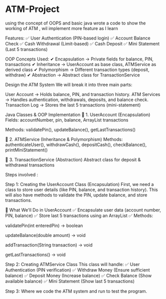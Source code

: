 # ATM-Project
using the concept of OOPS and basic java wrote a code to show the working of ATM , wil implement more feature as I learn 


Features:
✅ User Authentication (PIN-based login)
✅ Account Balance Check
✅ Cash Withdrawal (Limit-based)
✅ Cash Deposit
✅ Mini Statement (Last 5 transactions)

OOP Concepts Used:
✔ Encapsulation → Private fields for balance, PIN, transactions
✔ Inheritance → UserAccount as base class, ATMService as derived class
✔ Polymorphism → Different transaction types (deposit, withdraw)
✔ Abstraction → Abstract class for TransactionService


Design the ATM System
We will break it into three main parts:

User Account → Holds balance, PIN, and transaction history.
ATM Services → Handles authentication, withdrawals, deposits, and balance check.
Transaction Log → Stores the last 5 transactions (mini-statement)


 Java Classes & OOP Implementation
🔹 1. UserAccount (Encapsulation)
Fields: accountNumber, pin, balance, ArrayList<String> transactions

Methods: validatePin(), updateBalance(), getLastTransactions()

🔹 2. ATMService (Inheritance & Polymorphism)
Methods: authenticateUser(), withdrawCash(), depositCash(), checkBalance(), printMiniStatement()

🔹 3. TransactionService (Abstraction)
Abstract class for deposit & withdrawal transactions


Steps involved : 

Step 1: Creating the UserAccount Class (Encapsulation)
First, we need a class to store user details (like PIN, balance, and transaction history). This will also have methods to validate the PIN, update balance, and store transactions.

🔹 What We'll Do in UserAccount
✅ Encapsulate user data (account number, PIN, balance)
✅ Store last 5 transactions using an ArrayList<String>
✅ Methods:

validatePin(int enteredPin) → boolean

updateBalance(double amount) → void

addTransaction(String transaction) → void

getLastTransactions() → void



Step 2: Creating ATMService Class
This class will handle:
✅ User Authentication (PIN verification)
✅ Withdraw Money (Ensure sufficient balance)
✅ Deposit Money (Increase balance)
✅ Check Balance (Show available balance)
✅ Mini Statement (Show last 5 transactions)



Step 3: 
Where we code the ATM system and run to test the program.
